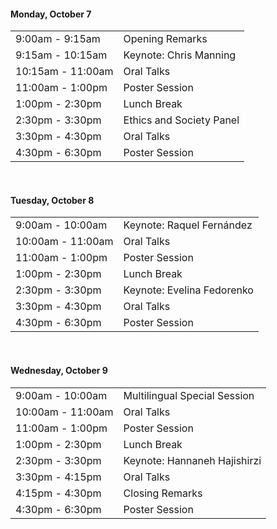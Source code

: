 


#### Monday, October 7



<table>
<tr><td><div class="text-secondary">9:00am - 9:15am</div></td><td>Opening Remarks</td></tr>
<tr><td><div class="text-secondary">9:15am - 10:15am</div></td><td>Keynote: Chris Manning</td></tr>
<tr><td><div class="text-secondary">10:15am - 11:00am</div></td><td>Oral Talks</td></tr>
<tr><td><div class="text-secondary">11:00am - 1:00pm</div></td><td>Poster Session</td></tr>
<tr><td><div class="text-secondary">1:00pm - 2:30pm</div></td><td>Lunch Break</td></tr>
<tr><td><div class="text-secondary">2:30pm - 3:30pm</div></td><td>Ethics and Society Panel</td></tr>
<tr><td><div class="text-secondary">3:30pm - 4:30pm</div></td><td>Oral Talks</td></tr>
<tr><td><div class="text-secondary">4:30pm - 6:30pm</div></td><td>Poster Session</td></tr>
</table>

<br/>

#### Tuesday, October 8

<table>
<tr><td><div class="text-secondary">9:00am - 10:00am</div></td><td>Keynote: Raquel Fernández</td></tr>
<tr><td><div class="text-secondary">10:00am - 11:00am</div></td><td>Oral Talks</td></tr>
<tr><td><div class="text-secondary">11:00am - 1:00pm</div></td><td>Poster Session</td></tr>
<tr><td><div class="text-secondary">1:00pm - 2:30pm</div></td><td>Lunch Break</td></tr>
<tr><td><div class="text-secondary">2:30pm - 3:30pm</div></td><td>Keynote: Evelina Fedorenko</td></tr>
<tr><td><div class="text-secondary">3:30pm - 4:30pm</div></td><td>Oral Talks</td></tr>
<tr><td><div class="text-secondary">4:30pm - 6:30pm</div></td><td>Poster Session</td></tr>
</table>


<br/>

#### Wednesday, October 9


<table>
<tr><td><div class="text-secondary">9:00am - 10:00am</div></td><td>Multilingual Special Session</td></tr>
<tr><td><div class="text-secondary">10:00am - 11:00am</div></td><td>Oral Talks</td></tr>
<tr><td><div class="text-secondary">11:00am - 1:00pm</div></td><td>Poster Session</td></tr>
<tr><td><div class="text-secondary">1:00pm - 2:30pm</div></td><td>Lunch Break</td></tr>
<tr><td><div class="text-secondary">2:30pm - 3:30pm</div></td><td>Keynote: Hannaneh Hajishirzi</td></tr>
<tr><td><div class="text-secondary">3:30pm - 4:15pm</div></td><td>Oral Talks</td></tr>
<tr><td><div class="text-secondary">4:15pm - 4:30pm</div></td><td>Closing Remarks</td></tr>
<tr><td><div class="text-secondary">4:30pm - 6:30pm</div></td><td>Poster Session</td></tr>
</table>
